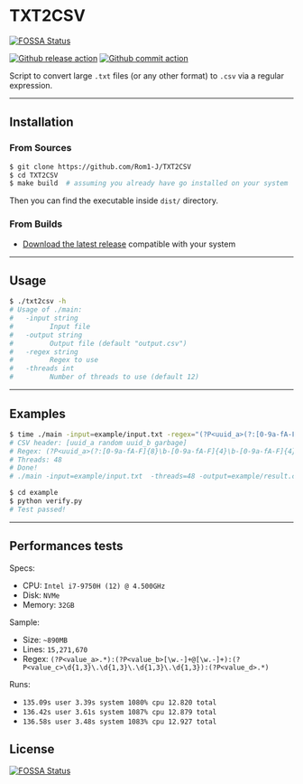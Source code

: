 # TXT2CSV
[![FOSSA Status](https://app.fossa.com/api/projects/git%2Bgithub.com%2FRom1-J%2FTXT2CSV.svg?type=shield)](https://app.fossa.com/projects/git%2Bgithub.com%2FRom1-J%2FTXT2CSV?ref=badge_shield)


[![Github release action](https://github.com/Rom1-J/TXT2CSV/workflows/Release/badge.svg)](https://github.com/Rom1-J/TXT2CSV/actions?query=workflow%3ARelease)
[![Github commit action](https://github.com/Rom1-J/TXT2CSV/workflows/Building/badge.svg)](https://github.com/Rom1-J/TXT2CSV/actions?query=workflow%3AGo)

Script to convert large `.txt` files (or any other format) to `.csv` via a regular expression.

---

## Installation 

### From Sources

```bash
$ git clone https://github.com/Rom1-J/TXT2CSV
$ cd TXT2CSV
$ make build  # assuming you already have go installed on your system
```

Then you can find the executable inside `dist/` directory.

### From Builds

- [Download the latest release](https://github.com/Rom1-J/TXT2CSV/releases/latest) compatible with your system 

---

## Usage

```bash
$ ./txt2csv -h
# Usage of ./main:
#   -input string
#         Input file
#   -output string
#         Output file (default "output.csv")
#   -regex string
#         Regex to use
#   -threads int
#         Number of threads to use (default 12)
```

---

## Examples

```bash
$ time ./main -input=example/input.txt -regex="(?P<uuid_a>(?:[0-9a-fA-F]{8}\b-[0-9a-fA-F]{4}\b-[0-9a-fA-F]{4}\b-[0-9a-fA-F]{4}\b-[0-9a-fA-F]{12})):(?P<random>(?:\w|\s|\:)+):(?P<uuid_b>(?:[0-9a-fA-F]{8}\b-[0-9a-fA-F]{4}\b-[0-9a-fA-F]{4}\b-[0-9a-fA-F]{4}\b-[0-9a-fA-F]{12}))" -threads=48 -output=example/result.csv
# CSV header: [uuid_a random uuid_b garbage]
# Regex: (?P<uuid_a>(?:[0-9a-fA-F]{8}\b-[0-9a-fA-F]{4}\b-[0-9a-fA-F]{4}\b-[0-9a-fA-F]{4}\b-[0-9a-fA-F]{12})):(?P<random>(?:\w|\s|\:)+):(?P<uuid_b>(?:[0-9a-fA-F]{8}\b-[0-9a-fA-F]{4}\b-[0-9a-fA-F]{4}\b-[0-9a-fA-F]{4}\b-[0-9a-fA-F]{12}))
# Threads: 48
# Done!
# ./main -input=example/input.txt  -threads=48 -output=example/result.csv  0.06s user 0.00s system 450% cpu 0.015 total

$ cd example
$ python verify.py
# Test passed!
```

---

## Performances tests

Specs:
+ CPU: `Intel i7-9750H (12) @ 4.500GHz`
+ Disk: `NVMe`
+ Memory: `32GB`

Sample:
+ Size: `~890MB`
+ Lines: `15,271,670`
+ Regex: `(?P<value_a>.*):(?P<value_b>[\w.-]+@[\w.-]+):(?P<value_c>\d{1,3}\.\d{1,3}\.\d{1,3}\.\d{1,3}):(?P<value_d>.*)`

Runs:
+ `135.09s user 3.39s system 1080% cpu 12.820 total`
+ `136.42s user 3.61s system 1087% cpu 12.879 total`
+ `136.58s user 3.48s system 1083% cpu 12.927 total`


## License
[![FOSSA Status](https://app.fossa.com/api/projects/git%2Bgithub.com%2FRom1-J%2FTXT2CSV.svg?type=large)](https://app.fossa.com/projects/git%2Bgithub.com%2FRom1-J%2FTXT2CSV?ref=badge_large)